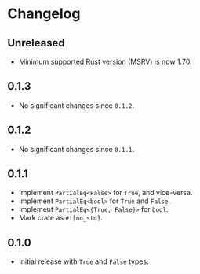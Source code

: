 # Changelog

## Unreleased

- Minimum supported Rust version (MSRV) is now 1.70.

## 0.1.3

- No significant changes since `0.1.2`.

## 0.1.2

- No significant changes since `0.1.1`.

## 0.1.1

- Implement `PartialEq<False>` for `True`, and vice-versa.
- Implement `PartialEq<bool>` for `True` and `False`.
- Implement `PartialEq<{True, False}>` for `bool`.
- Mark crate as `#![no_std]`.

## 0.1.0

- Initial release with `True` and `False` types.
